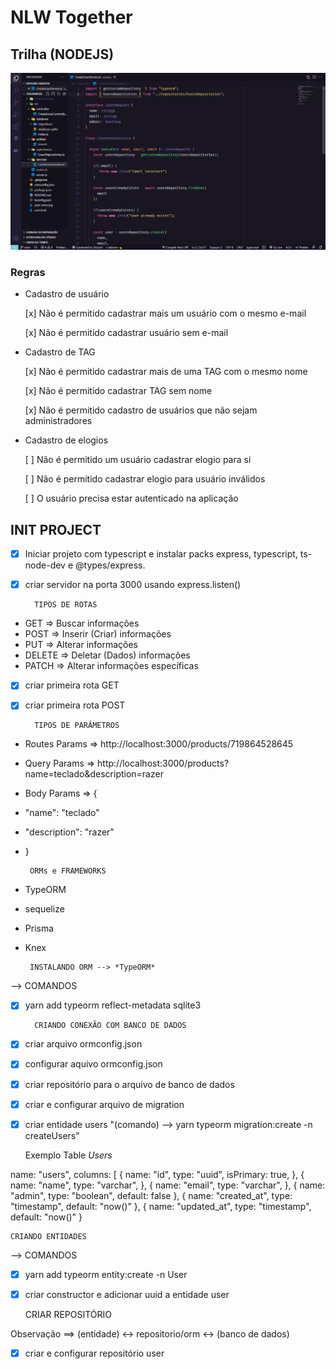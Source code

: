 # NLW Together 

## Trilha (NODEJS)

<p align="center">
  <img alt="License" src="https://github.com/adreider/NLW-6-NODEJS/blob/main/.github/preview.png?raw=true">
</p>

### Regras

- Cadastro de usuário

  [x] Não é permitido cadastrar mais um usuário com o mesmo e-mail

  [x] Não é permitido cadastrar usuário sem e-mail

- Cadastro de TAG

  [x] Não é permitido cadastrar mais de uma TAG com o mesmo nome

  [x] Não é permitido cadastrar TAG sem nome 

  [x] Não é permitido cadastro de usuários que não sejam administradores

- Cadastro de elogios

  [ ] Não é permitido um usuário cadastrar elogio para si

  [ ] Não é permitido cadastrar elogio para usuário inválidos

  [ ] O usuário precisa estar autenticado na aplicação

## INIT PROJECT

- [x] Iniciar projeto com typescript e instalar packs express,
typescript, ts-node-dev e @types/express.
- [x] criar servidor na porta 3000 usando express.listen()

        TIPOS DE ROTAS

 * GET    => Buscar informações
 * POST   => Inserir (Criar) informações
 * PUT    => Alterar informações
 * DELETE => Deletar (Dados) informações
 * PATCH  => Alterar informações específicas
  
- [x] criar primeira rota GET 
- [x] criar primeira rota POST

        TIPOS DE PARÂMETROS

 * Routes Params => http://localhost:3000/products/719864528645
 * Query Params  => http://localhost:3000/products?name=teclado&description=razer
 * Body Params   => {
 *  "name": "teclado"
 *  "description": "razer"
 * }

        ORMs e FRAMEWORKS

- TypeORM
- sequelize
- Prisma
- Knex
  
       INSTALANDO ORM --> *TypeORM*

--> COMANDOS
- [x] yarn add typeorm reflect-metadata sqlite3


        CRIANDO CONEXÃO COM BANCO DE DADOS

- [x] criar arquivo ormconfig.json
- [x] configurar aquivo ormconfig.json
- [x] criar repositório para o arquivo de banco de dados
- [x] criar e configurar arquivo de migration
- [x] criar entidade users
"(comando) --> yarn typeorm migration:create -n createUsers"

  Exemplo Table *Users*

name: "users",
 columns: [
{
  name: "id",
  type: "uuid",
  isPrimary: true,
},
{
  name: "name",
  type: "varchar",
},
{
  name: "email",
  type: "varchar",
},
{
  name: "admin",
  type: "boolean",
  default: false
},
{
  name: "created_at",
  type: "timestamp",
  default: "now()"
},
{
  name: "updated_at",
  type: "timestamp",
  default: "now()"
}

    CRIANDO ENTIDADES

--> COMANDOS
- [x] yarn add typeorm entity:create -n User
- [x] criar constructor e adicionar uuid a entidade user

    CRIAR REPOSITÓRIO

Observação ==> (entidade) <-> repositorio/orm <-> (banco de dados)
- [x] criar e configurar repositório user